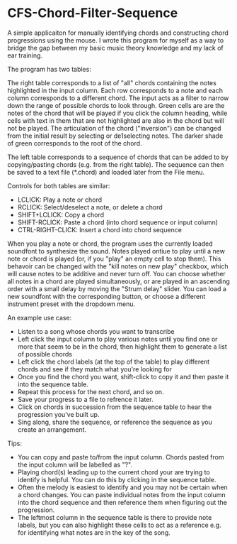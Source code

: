 # CFS-Chord-Filter-Sequence
A simple applicaiton for manually identifying chords and constructing chord progressions using the mouse.
I wrote this program for myself as a way to bridge the gap between my basic music theory knowledge and my lack of ear training.

The program has two tables:

The right table corresponds to a list of "all" chords containing the notes highlighted in the input column.
Each row corresponds to a note and each column corresponds to a different chord.
The input acts as a filter to narrow down the range of possible chords to look through.
Green cells are are the notes of the chord that will be played if you click the column heading,
while cells with text in them that are not highlighted are also in the chord but will not be played.
The articulation of the chord ("inversion") can be changed from the initial result by selecting or de1selecting notes.
The darker shade of green corresponds to the root of the chord.

The left table corresponds to a sequence of chords that can be added to by copying/pasting chords (e.g. from the right table).
The sequence can then be saved to a text file (\*.chord) and loaded later from the File menu.

Controls for both tables are similar:
- LCLICK:			Play a note or chord
- RCLICK:			Select/deselect a note, or delete a chord
- SHIFT+LCLICK:	Copy a chord
- SHIFT-RCLICK:	Paste a chord (into chord sequence or input column)
- CTRL-RIGHT-CLICK: Insert a chord into chord sequence

When you play a note or chord, the program uses the currently loaded soundfont to synthesize the sound.
Notes played ontiue to play until a new note or chord is played (or, if you "play" an empty cell to stop them).
This behavoir can be changed with the "kill notes on new play" checkbox, which will cause notes to be additive and never turn off.
You can choose whether all notes in a chord are played simultaneously, or are played in an ascending order with a small delay by moving the "Strum delay" slider.
You can load a new soundfont with the corresponding button, or choose a different instrument preset with the dropdown menu.

An example use case:
- Listen to a song whose chords you want to transcribe
- Left click the input column to play various notes until you find one or more that seem to be in the chord, then highlight them to generate a list of possible chords
- Left click the chord labels (at the top of the table) to play different chords and see if they match what you're looking for
- Once you find the chord you want, shift-click to copy it and then paste it into the sequence table.
- Repeat this process for the next chord, and so on.
- Save your progress to a file to refrence it later.
- Click on chords in succession from the sequence table to hear the progression you've built up.
- Sing along, share the sequence, or reference the sequence as you create an arrangement.

Tips:
- You can copy and paste to/from the input column. Chords pasted from the input column will be labelled as "?".
- Playing chord(s) leading up to the current chord your are trying to identify is helpful.
You can do this by clicking in the sequence table.
- Often the melody is easiest to identify and you may not be certain when a chord changes.
You can paste individual notes from the input column into the chord sequence and then reference them when figuring out the progression.
- The leftmost column in the sequence table is there to provide note labels,
but you can also highlight these cells to act as a reference e.g. for identifying what notes are in the key of the song.
